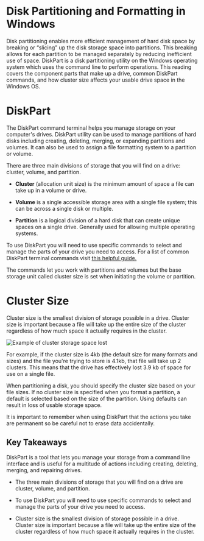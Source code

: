 # Disk Partitioning and Formatting in Windows

Disk partitioning enables more efficient management of hard disk space by breaking or “slicing” up the disk storage space into partitions. This breaking allows for each partition to be managed separately by reducing inefficient use of space. DiskPart is a disk partitioning utility on the Windows operating system which uses the command line to perform operations. This reading covers the component parts that make up a drive, common DiskPart commands, and how cluster size affects your usable drive space in the Windows OS. 

# DiskPart

The DiskPart command terminal helps you manage storage on your computer's drives. DiskPart utility can be used to manage partitions of hard disks including creating, deleting, merging, or expanding partitions and volumes. It can also be used to assign a file formatting system to a partition or volume. 

There are three main divisions of storage that you will find on a drive: cluster, volume, and partition. 

-   **Cluster** (allocation unit size) is the minimum amount of space a file can take up in a volume or drive.
    
-   **Volume** is a single accessible storage area with a single file system; this can be across a single disk or multiple. 
    
-   **Partition** is a logical division of a hard disk that can create unique spaces on a single drive. Generally used for allowing multiple operating systems.
    

To use DiskPart you will need to use specific commands to select and manage the parts of your drive you need to access. For a list of common DiskPart terminal commands visit [this helpful guide.](https://drive.google.com/file/d/1qDFyYB5uYLranPk9pZBz0heq0B5hmroH/view)

The commands let you work with partitions and volumes but the base storage unit called cluster size is set when initiating the volume or partition. 

# Cluster Size

Cluster size is the smallest division of storage possible in a drive. Cluster size is important because a file will take up the entire size of the cluster regardless of how much space it actually requires in the cluster. 

![Example of cluster storage space lost](https://d3c33hcgiwev3.cloudfront.net/imageAssetProxy.v1/sdNzM6Z8ToaTczOmfE6Gdw_f0855e888d6e4cf9af4fe347899318f1_clusterSize_diskpart.png?expiry=1671494400000&hmac=IiSAlpKKkTmW8OOCRUlV26nkMKETkj-uXec_WjaxuqM)

For example, if the cluster size is 4kb (the default size for many formats and sizes) and the file you're trying to store is 4.1kb, that file will take up 2 clusters. This means that the drive has effectively lost 3.9 kb of space for use on a single file. 

When partitioning a disk, you should specify the cluster size based on your file sizes. If no cluster size is specified when you format a partition, a default is selected based on the size of the partition. Using defaults can result in loss of usable storage space.

It is important to remember when using DiskPart that the actions you take are permanent so be careful not to erase data accidentally.

## Key Takeaways

DiskPart is a tool that lets you manage your storage from a command line interface and is useful for a multitude of actions including creating, deleting, merging, and repairing drives.

-   The three main divisions of storage that you will find on a drive are cluster, volume, and partition. 
    
-   To use DiskPart you will need to use specific commands to select and manage the parts of your drive you need to access. 
    
-   Cluster size is the smallest division of storage possible in a drive. Cluster size is important because a file will take up the entire size of the cluster regardless of how much space it actually requires in the cluster.
